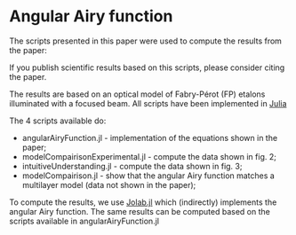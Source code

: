 # Angular Airy function

The scripts presented in this paper were used to compute the results from the paper:

If you publish scientific results based on this scripts, please consider citing the paper.

The results are based on an optical model of Fabry-Pérot (FP) etalons illuminated with a focused beam. All scripts have been implemented in [Julia](https://julialang.org/)

The 4 scripts available do:
* angularAiryFunction.jl - implementation of the equations shown in the paper;
* modelCompairisonExperimental.jl - compute the data shown in fig. 2;
* intuitiveUnderstanding.jl - compute the data shown in fig. 3;
* modelCompairison.jl - show that the angular Airy function matches a multilayer model (data not shown in the paper);

To compute the results, we use [Jolab.jl](https://github.com/DylanMMarques/Jolab.jl) which (indirectly) implements the angular Airy function. The same results can be computed based on the scripts available in angularAiryFunction.jl
